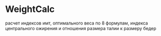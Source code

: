 # WeightCalc
расчет индексов имт, оптимального веса по 8 формулам, индекса центрального ожирения и отношения размера талии к размеру бедер
